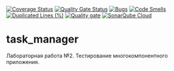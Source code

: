 [![Coverage Status](https://coveralls.io/repos/github/ipaingo/task_manager/badge.svg?branch=main)](https://coveralls.io/github/ipaingo/task_manager?branch=main)
[![Quality Gate Status](https://sonarcloud.io/api/project_badges/measure?project=ipaingo_task_manager&metric=alert_status)](https://sonarcloud.io/summary/new_code?id=ipaingo_task_manager)
[![Bugs](https://sonarcloud.io/api/project_badges/measure?project=ipaingo_task_manager&metric=bugs)](https://sonarcloud.io/summary/new_code?id=ipaingo_task_manager)
[![Code Smells](https://sonarcloud.io/api/project_badges/measure?project=ipaingo_task_manager&metric=code_smells)](https://sonarcloud.io/summary/new_code?id=ipaingo_task_manager)
[![Duplicated Lines (%)](https://sonarcloud.io/api/project_badges/measure?project=ipaingo_task_manager&metric=duplicated_lines_density)](https://sonarcloud.io/summary/new_code?id=ipaingo_task_manager)
[![Quality gate](https://sonarcloud.io/api/project_badges/quality_gate?project=ipaingo_task_manager)](https://sonarcloud.io/summary/new_code?id=ipaingo_task_manager)
[![SonarQube Cloud](https://sonarcloud.io/images/project_badges/sonarcloud-dark.svg)](https://sonarcloud.io/summary/new_code?id=ipaingo_task_manager)
# task_manager
Лабораторная работа №2. Тестирование многокомпонентного приложения.

